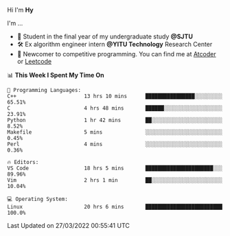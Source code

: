 Hi I'm **Hy**

I'm ...
- 📖 Student in the final year of my undergraduate study **@SJTU**
- 🛠️ Ex algorithm engineer intern **@YITU Technology** Research Center
- 🏅 Newcomer to competitive programming. You can find me at [Atcoder](https://atcoder.jp/users/Hy3) or [Leetcode](https://leetcode-cn.com/u/_hy3/)


<!--START_SECTION:waka-->
📊 **This Week I Spent My Time On** 

```text
💬 Programming Languages: 
C++                      13 hrs 10 mins      ████████████████░░░░░░░░░   65.51% 
C                        4 hrs 48 mins       ██████░░░░░░░░░░░░░░░░░░░   23.91% 
Python                   1 hr 42 mins        ██░░░░░░░░░░░░░░░░░░░░░░░   8.52% 
Makefile                 5 mins              ░░░░░░░░░░░░░░░░░░░░░░░░░   0.45% 
Perl                     4 mins              ░░░░░░░░░░░░░░░░░░░░░░░░░   0.36%

🔥 Editors: 
VS Code                  18 hrs 5 mins       ██████████████████████░░░   89.96% 
Vim                      2 hrs 1 min         ██░░░░░░░░░░░░░░░░░░░░░░░   10.04%

💻 Operating System: 
Linux                    20 hrs 6 mins       █████████████████████████   100.0%

```


 Last Updated on 27/03/2022 00:55:41 UTC
<!--END_SECTION:waka-->

